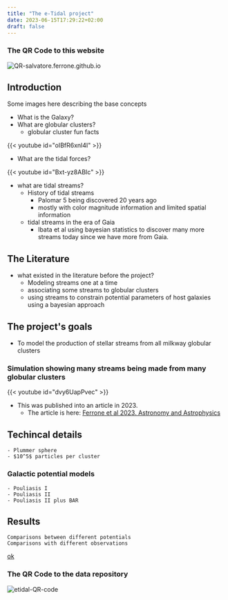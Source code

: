```yaml
---
title: "The e-Tidal project"
date: 2023-06-15T17:29:22+02:00
draft: false
---
```




### The QR Code to this website
![QR-salvatore.ferrone.github.io](/QR-salvatore.ferrone.github.io.png)



## Introduction

Some images here describing the base concepts 
* What is the Galaxy?
* What are globular clusters?
    * globular cluster fun facts

{{< youtube id="oIBfR6xnl4I" >}}

* What are the tidal forces?

{{< youtube id="Bxt-yz8ABIc" >}}

* what are tidal streams?
    * History of tidal streams 
        * Palomar 5 being discovered 20 years ago
        * mostly with color magnitude information and limited spatial information
    * tidal streams in the era of Gaia
        * Ibata et al using bayesian statistics to discover many more streams today since we have more from Gaia. 


## The Literature 
* what existed in the literature before the project?
    * Modeling streams one at a time
    * associating some streams to globular clusters
    * using streams to constrain potential parameters of host galaxies using a bayesian approach 


## The project's goals
* To model the production of stellar streams from all milkway globular clusters

### Simulation showing many streams being made from many globular clusters
{{< youtube id="dvy6UapPvec" >}}

* This was published into an article in 2023.
    * The article is here: [Ferrone et al 2023. Astronomy and Astrophysics](https://www.aanda.org/articles/aa/full_html/2023/05/aa44141-22/aa44141-22.html)

## Techincal details
    - Plummer sphere
    - $10^5$ particles per cluster
### Galactic potential models
    - Pouliasis I
    - Pouliasis II
    - Pouliasis II plus BAR

## Results
    Comparisons between different potentials
    Comparisons with different observations
[ok](https://www.aanda.org/articles/aa/full_html/2023/05/aa44141-22/F1.html)
### The QR Code to the data repository
![etidal-QR-code](/etidal-QR-code.png)
